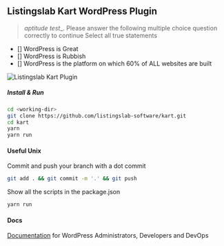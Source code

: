 ## Listingslab Kart WordPress Plugin 

> _aptitude test__. Please answer the following multiple choice question correctly to continue
Select all true statements

- [] WordPress is Great
- [] WordPress is Rubbish
- [] WordPress is the platform on which 60% of ALL websites are built

![Listingslab Kart Plugin ](https://raw.githubusercontent.com/listingslab-software/kart/master/docs/media/KartLogo_320.svg)

##### Install & Run
```bash
cd <working-dir>
git clone https://github.com/listingslab-software/kart.git
cd kart
yarn
yarn run
```
#### Useful Unix

Commit and push your branch with a dot commit
```bash
git add . && git commit -m '.' && git push
```

Show all the scripts in the package.json
```bash
yarn run
```

#### Docs
[Documentation](./docs) for WordPress Administrators, Developers and DevOps
